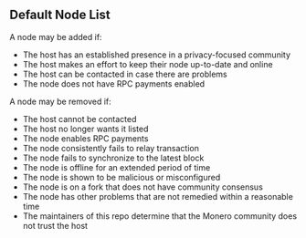 ## Default Node List

A node may be added if:
- The host has an established presence in a privacy-focused community
- The host makes an effort to keep their node up-to-date and online
- The host can be contacted in case there are problems
- The node does not have RPC payments enabled

A node may be removed if:
- The host cannot be contacted
- The host no longer wants it listed
- The node enables RPC payments
- The node consistently fails to relay transaction
- The node fails to synchronize to the latest block
- The node is offline for an extended period of time
- The node is shown to be malicious or misconfigured
- The node is on a fork that does not have community consensus
- The node has other problems that are not remedied within a reasonable time
- The maintainers of this repo determine that the Monero community does not trust the host
